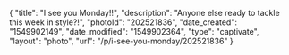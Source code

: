 {
    "title": "I see you Monday!!",
    "description": "Anyone else ready to tackle this week in style?!",
    "photoId": "202521836",
    "date_created": "1549902149",
    "date_modified": "1549902364",
    "type": "captivate",
    "layout": "photo",
    "url": "\/p\/i-see-you-monday\/202521836"
}